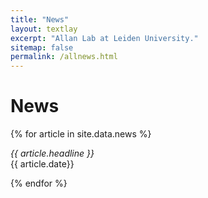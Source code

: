 ```yaml
---
title: "News"
layout: textlay
excerpt: "Allan Lab at Leiden University."
sitemap: false
permalink: /allnews.html
---
```


# News

{% for article in site.data.news %}
<p><em>{{ article.headline }}</em> <br>
	{{ article.date}}
</p>
{% endfor %}
